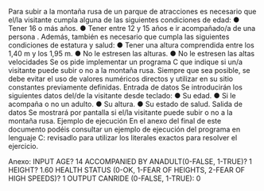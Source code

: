 Para subir a la montaña rusa de un parque de atracciones es necesario que el/la visitante cumpla alguna de las siguientes condiciones de edad: 
● Tener 16 o más años. 
● Tener entre 12 y 15 años e ir acompañado/a de una persona .
Además, también es necesario que cumpla las siguientes condiciones de estatura y salud: 
● Tener una altura comprendida entre los 1,40 m y los 1,95 m. 
● No le estresen las alturas. 
● No le estresen las altas velocidades 
Se os pide implementar un programa C que indique si un/a visitante puede subir o no a la montaña rusa. 
Siempre que sea posible, se debe evitar el uso de valores numéricos directos y utilizar en su sitio constantes previamente definidas.
Entrada de datos Se introducirán los siguientes datos del/de la visitante desde teclado: 
● Su edad. 
● Si le acompaña o no un adulto. 
● Su altura. 
● Su estado de salud. 
Salida de datos Se mostrará por pantalla si el/la visitante puede subir o no a la montaña rusa. Ejemplo de ejecución En el anexo del final de este documento podéis consultar un ejemplo de ejecución del programa en lenguaje C: revisadlo para utilizar los literales exactos para resolver el ejercicio.


Anexo:
INPUT
 AGE?
 14
 ACCOMPANIED BY ANADULT(0-FALSE, 1-TRUE)?
 1
 HEIGHT?
 1.60
 HEALTH STATUS (0-OK, 1-FEAR OF HEIGHTS, 2-FEAR OF HIGH SPEEDS)?
 1
 OUTPUT
 CANRIDE (0-FALSE, 1-TRUE): 0